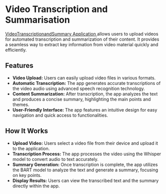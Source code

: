 # Video Transcription and Summarisation
[VideoTranscriptionandSummary Application ](https://huggingface.co/spaces/AreesaAshfaq/VideoTranscriptionandSummarisation) allows users to upload videos for automated transcription and summarization of their content. It provides a seamless way to extract key information from video material quickly and efficiently.

## Features
- **Video Upload:** Users can easily upload video files in various formats.
- **Automatic Transcription:** The app generates accurate transcriptions of the video audio using advanced speech recognition technology.
- **Content Summarization:** After transcription, the app analyzes the text and produces a concise summary, highlighting the main points and themes.
- **User-Friendly Interface:** The app features an intuitive design for easy navigation and quick access to functionalities.

## How It Works
- **Upload Video:** Users select a video file from their device and upload it to the application.
- **Transcription Process:** The app processes the video using the Whisper model to convert audio to text accurately.
- **Summary Generation:** Once transcription is complete, the app utilizes the BART model to analyze the text and generate a summary, focusing on key points.
- **Display Results:** Users can view the transcribed text and the summary directly within the app.
